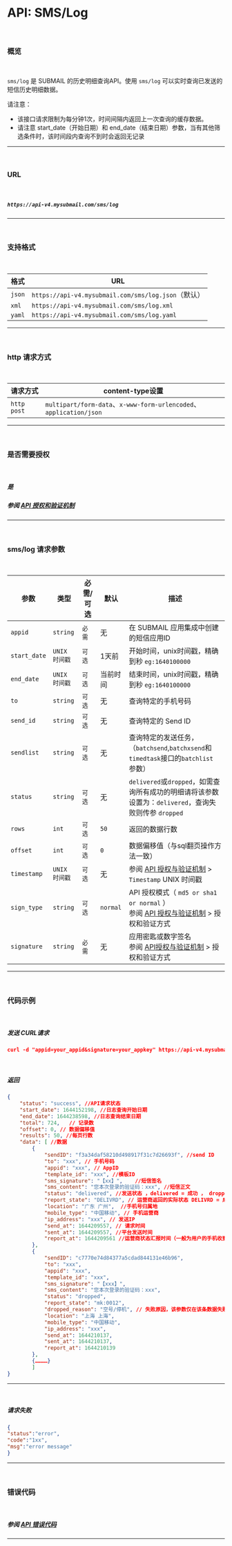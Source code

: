 # API: SMS/Log

<br>

### **概览**

<br>

`sms/log` 是 SUBMAIL 的历史明细查询API。使用 `sms/log` 可以实时查询已发送的短信历史明细数据。



请注意：

- 该接口请求限制为每分钟1次，时间间隔内返回上一次查询的缓存数据。
- 请注意 start_date（开始日期）和 end_date（结束日期）参数，当有其他筛选条件时，该时间段内查询不到时会返回无记录

------

<br>

### **URL**

<br>

##### `https://api-v4.mysubmail.com/sms/log`

------


<br>

### **支持格式**

<br>


| 格式   | URL                                                 |
| ------ | --------------------------------------------------- |
| `json` | `https://api-v4.mysubmail.com/sms/log.json`（默认） |
| `xml`  | `https://api-v4.mysubmail.com/sms/log.xml`          |
| `yaml` | `https://api-v4.mysubmail.com/sms/log.yaml`         |

------

<br>

### **http 请求方式**

<br>

| 请求方式    | content-type设置                                             |
| ----------- | ------------------------------------------------------------ |
| `http post` | `multipart/form-data`、`x-www-form-urlencoded`、`application/json` |

------

<br>

### **是否需要授权**

<br>

##### 是

##### 参阅 [API 授权和验证机制](https://www.mysubmail.com/documents/VBcbe)

------

<br>

### **sms/log   请求参数**

<br>


| 参数         | 类型          | 必需/可选 | 默认     | 描述                                                         |
| ------------ | ------------- | --------- | -------- | ------------------------------------------------------------ |
| `appid`      | `string`      | `必需`    | 无       | 在 SUBMAIL 应用集成中创建的短信应用ID                        |
| `start_date` | `UNIX 时间戳` | `可选`    | 1天前    | 开始时间，unix时间戳，精确到秒 `eg:1640100000`               |
| `end_date`   | `UNIX 时间戳` | `可选`    | 当前时间 | 结束时间，unix时间戳，精确到秒 `eg:1640100000`               |
| `to`         | `string`      | `可选`    | 无       | 查询特定的手机号码                                           |
| `send_id`    | `string`      | `可选`    | 无       | 查询特定的 Send ID                                           |
| `sendlist`   | `string`      | `可选`    | 无       | 查询特定的发送任务，（`batchsend`,`batchxsend`和`timedtask`接口的`batchlist` 参数） |
| `status`     | `string`      | `可选`    | 无       | `delivered`或`dropped`，如需查询所有成功的明细请将该参数设置为：`delivered`，查询失败则传参 `dropped` |
| `rows`       | `int`         | `可选`    | `50`     | 返回的数据行数                                               |
| `offset`     | `int`         | `可选`    | `0`      | 数据偏移值（与sql翻页操作方法一致）                          |
| `timestamp`  | `UNIX 时间戳` | `可选`    | 无       | 参阅 [API 授权与验证机制](https://www.mysubmail.com/documents/VBcbe)  \>  `Timestamp` UNIX 时间戳 |
| `sign_type`  | `string`      | `可选`    | `normal` | API 授权模式（  `md5 or sha1 or normal` ）<br>参阅 [API 授权与验证机制](https://www.mysubmail.com/documents/VBcbe)  \>  授权和验证方式 |
| `signature`  | `string`      | `必需`    | 无       | 应用密匙或数字签名<br>参阅 [API授权与验证机制](https://www.mysubmail.com/documents/VBcbe)  \>  授权和验证方式 |

------

<br>

### **代码示例**

<br>

##### 发送 CURL请求


```json
curl -d "appid=your_appid&signature=your_appkey" https://api-v4.mysubmail.com/sms/log
```

<br>

##### 返回


```json
{
    "status": "success", //API请求状态
    "start_date": 1644152198, //日志查询开始日期
    "end_date": 1644238598,	//日志查询结束日期
    "total": 724,	// 记录数
    "offset": 0, // 数据偏移值
    "results": 50, //每页行数
    "data": [ //数据
        {
            "sendID": "f3a34daf58210d498917f31c7d26693f", //send ID
            "to": "xxx", // 手机号码
            "appid": "xxx",	// AppID
            "template_id": "xxx", //模板ID
            "sms_signature": "【xx】",	//短信签名
            "sms_content": "您本次登录的验证码：xxx",	//短信正文
            "status": "delivered", //发送状态 ，delivered = 成功 ， dropped = 失败 ， pending=未知（运营商未返回）
            "report_state": "DELIVRD", // 运营商返回的实际状态 DELIVRD = 成功，其他均为失败 pending=未知（运营商未返回）
            "location": "广东 广州",  //手机号归属地
            "mobile_type": "中国移动", // 手机运营商
            "ip_address": "xxx", // 发送IP
            "send_at": 1644209557, // 请求时间
            "sent_at": 1644209557, //平台发送时间
            "report_at": 1644209561 //运营商状态汇报时间（一般为用户的手机收到短信的时间）
        },
      	{
            "sendID": "c7770e74d84377a5cdad844131e46b96",
            "to": "xxx",
            "appid": "xxx",
            "template_id": "xxx",
            "sms_signature": "【xxx】",
            "sms_content": "您本次登录的验证码：xxx",
            "status": "dropped",
            "report_state": "mk:0012",
            "dropped_reason": "空号/停机", // 失败原因，该参数仅在该条数据失败时返回的原因分析
            "location": "上海 上海",
            "mobile_type": "中国移动",
            "ip_address": "xxx",
            "send_at": 1644210137,
            "sent_at": 1644210137,
            "report_at": 1644210139
        },
        {…………}
        ]
}
```

---

<br>

##### 请求失败


```json
{
"status":"error",
"code":"1xx",
"msg":"error message"
}
```

---

<br>

### **错误代码**

<br>

##### 参阅 [API 错误代码](https://www.mysubmail.com/documents/rK2yh3)

------

